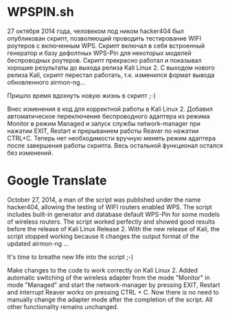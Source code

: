 # WPSPIN.sh
27 октября 2014 года, человеком под ником hacker404 был опубликован скрипт, позволяющий проводить тестирование WIFI роутеров с включенным WPS. Скрипт включал в себя встроенный генератор и базу дефолтных WPS-Pin для некоторых моделей беспроводных роутеров.
Скрипт прекрасно работал и показывал хорошие результаты до выхода релиза Kali Linux 2.
С выходом нового релиза Kali, скрипт перестал работать, т.к. изменился формат вывода обновленного airmon-ng...

Пришло время вдохнуть новую жизнь в скрипт ;-)

Внес изменения в код для корректной работы в Kali Linux 2. Добавил автоматическое переключение беспроводного адаптера из режима Monitor в режим Managed и запуск службы network-manager при нажатии EXIT, Restart и прерыванием работы Reaver по нажатии CTRL+C.
Теперь нет необходимости вручную менять режим адаптера после завершения работы скрипта. 
Весь остальной функционал остался без изменений.


# Google Translate

October 27, 2014, a man of the script was published under the name hacker404, allowing the testing of WIFI routers enabled WPS. The script includes built-in generator and database default WPS-Pin for some models of wireless routers.
The script worked perfectly and showed good results before the release of Kali Linux Release 2.
With the new release of Kali, the script stopped working because It changes the output format of the updated airmon-ng ...

It's time to breathe new life into the script ;-)

Make changes to the code to work correctly on Kali Linux 2. Added automatic switching of the wireless adapter from the mode "Monitor" in mode "Managed" and start the network-manager by pressing EXIT, Restart and interrupt Reaver works on pressing CTRL + C.
Now there is no need to manually change the adapter mode after the completion of the script.
All other functionality remains unchanged.
